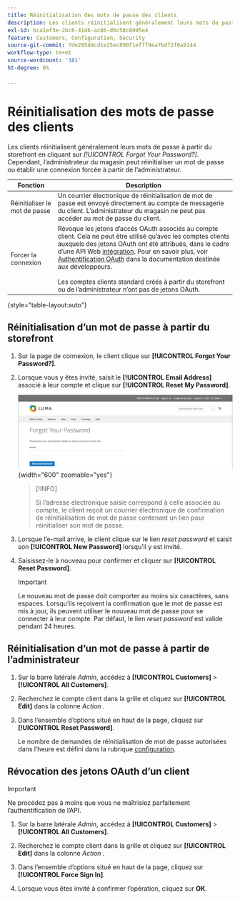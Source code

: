 ```yaml
---
title: Réinitialisation des mots de passe des clients
description: Les clients réinitialisent généralement leurs mots de passe à partir du storefront, mais un administrateur de magasin peut initialiser une réinitialisation de mot de passe ou une connexion forcée de l’administrateur.
exl-id: bca1ef3e-2bc6-4146-ac86-d6c58c8995e4
feature: Customers, Configuration, Security
source-git-commit: 7de285d4cd1e25ec890f1efff9ea7bdf2f0a9144
workflow-type: tm+mt
source-wordcount: '381'
ht-degree: 0%

---
```


# Réinitialisation des mots de passe des clients

Les clients réinitialisent généralement leurs mots de passe à partir du storefront en cliquant sur _[!UICONTROL Forgot Your Password?]_. Cependant, l’administrateur du magasin peut réinitialiser un mot de passe ou établir une connexion forcée à partir de l’administrateur.

| Fonction | Description |
| --- | --- |
| Réinitialiser le mot de passe | Un courrier électronique de réinitialisation de mot de passe est envoyé directement au compte de messagerie du client. L’administrateur du magasin ne peut pas accéder au mot de passe du client. |
| Forcer la connexion | Révoque les jetons d’accès OAuth associés au compte client. Cela ne peut être utilisé qu’avec les comptes clients auxquels des jetons OAuth ont été attribués, dans le cadre d’une API Web [intégration](../systems/integrations.md). Pour en savoir plus, voir [Authentification OAuth](https://developer.adobe.com/commerce/webapi/get-started/authentication/gs-authentication-oauth/) dans la documentation destinée aux développeurs. <br/><br/>Les comptes clients standard créés à partir du storefront ou de l’administrateur n’ont pas de jetons OAuth. |

{style="table-layout:auto"}

## Réinitialisation d’un mot de passe à partir du storefront

1. Sur la page de connexion, le client clique sur **[!UICONTROL Forgot Your Password?]**.

1. Lorsque vous y êtes invité, saisit le **[!UICONTROL Email Address]** associé à leur compte et clique sur **[!UICONTROL Reset My Password]**.

   ![Mot de passe oublié](assets/forgot-password.png){width="600" zoomable="yes"}

   >[!INFO]
   >
   >Si l’adresse électronique saisie correspond à celle associée au compte, le client reçoit un courrier électronique de confirmation de réinitialisation de mot de passe contenant un lien pour réinitialiser son mot de passe.

1. Lorsque l’e-mail arrive, le client clique sur le lien _reset password_ et saisit son **[!UICONTROL New Password]** lorsqu’il y est invité.

1. Saisissez-le à nouveau pour confirmer et cliquer sur **[!UICONTROL Reset Password]**.

   >[!IMPORTANT]
   >
   >Le nouveau mot de passe doit comporter au moins six caractères, sans espaces. Lorsqu’ils reçoivent la confirmation que le mot de passe est mis à jour, ils peuvent utiliser le nouveau mot de passe pour se connecter à leur compte. Par défaut, le lien _reset password_ est valide pendant 24 heures.

## Réinitialisation d’un mot de passe à partir de l’administrateur

1. Sur la barre latérale _Admin_, accédez à **[!UICONTROL Customers]** > **[!UICONTROL All Customers]**.

1. Recherchez le compte client dans la grille et cliquez sur **[!UICONTROL Edit]** dans la colonne _Action_ .

1. Dans l’ensemble d’options situé en haut de la page, cliquez sur **[!UICONTROL Reset Password]**.

   Le nombre de demandes de réinitialisation de mot de passe autorisées dans l’heure est défini dans la rubrique [configuration](../configuration-reference/customers/customer-configuration.md).

## Révocation des jetons OAuth d’un client

>[!IMPORTANT]
>
>Ne procédez pas à moins que vous ne maîtrisiez parfaitement l’authentification de l’API.

1. Sur la barre latérale _Admin_, accédez à **[!UICONTROL Customers]** > **[!UICONTROL All Customers]**.

1. Recherchez le compte client dans la grille et cliquez sur **[!UICONTROL Edit]** dans la colonne _Action_ .

1. Dans l’ensemble d’options situé en haut de la page, cliquez sur **[!UICONTROL Force Sign In]**.

1. Lorsque vous êtes invité à confirmer l’opération, cliquez sur **OK**.
